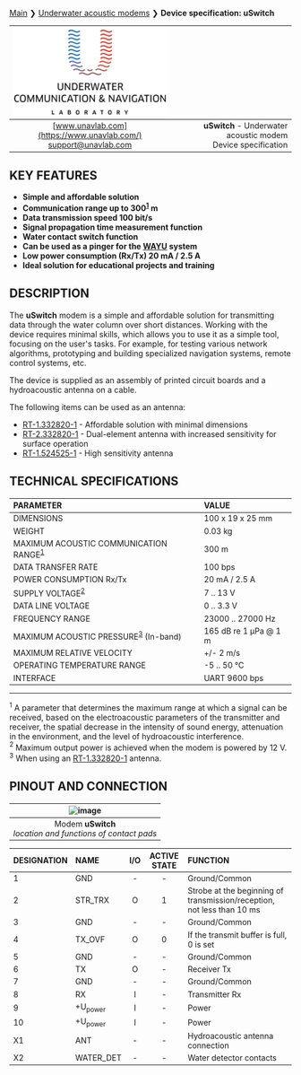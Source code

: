 [Main](/../../) ❯ [Underwater acoustic modems](/underwater_acoustic_modems_en) ❯ **Device specification: uSwitch**

<div style="page-break-after: always;"></div>

| ![logo](/documentation/sm_logo.png) |  |
| :---: | ---: |
| [www.unavlab.com](https://www.unavlab.com/) <br/> [support@unavlab.com](mailto:support@unavlab.com) | **uSwitch** - Underwater acoustic modem <br/> Device specification |

<div style="page-break-after: always;"></div>

## KEY FEATURES

* **Simple and affordable solution**
* **Communication range up to 300<sup>[1](#footnote1)</sup> m**
* **Data transmission speed 100 bit/s**
* **Signal propagation time measurement function**
* **Water contact switch function**
* **Can be used as a pinger for the [WAYU](documentation/navigation_and_tracking_systems_en#wayu) system**
* **Low power consumption (Rx/Tx) 20 mA / 2.5 A**
* **Ideal solution for educational projects and training**

<div style="page-break-after: always;"></div>

## DESCRIPTION

The **uSwitch** modem is a simple and affordable solution for transmitting data through the water column over short distances.
Working with the device requires minimal skills, which allows you to use it as a simple tool, focusing on the user's tasks.
For example, for testing various network algorithms, prototyping and building specialized navigation systems, remote control systems, etc.

The device is supplied as an assembly of printed circuit boards and a hydroacoustic antenna on a cable.

The following items can be used as an antenna:
- [RT-1.332820-1](https://docs.unavlab.com/documentation/EN/Transducers/RT_1_332820_1_Specification_en.html) - Affordable solution with minimal dimensions
- [RT-2.332820-1](https://docs.unavlab.com/documentation/EN/Transducers/RT_2_332820_1_Specification_en.html) - Dual-element antenna with increased sensitivity for surface operation
- [RT-1.524525-1](https://docs.unavlab.com/documentation/EN/Transducers/RT-1.524525-1_specification_en.html) - High sensitivity antenna

<div style="page-break-after: always;"></div>

## TECHNICAL SPECIFICATIONS

| PARAMETER | VALUE |
| :--- | :--- |
| DIMENSIONS | 100 x 19 x 25 mm |
| WEIGHT | 0.03 kg |
| MAXIMUM ACOUSTIC COMMUNICATION RANGE<sup>[1](#footnote1)</sup> | 300 m |
| DATA TRANSFER RATE | 100 bps |
| POWER CONSUMPTION Rx/Tx | 20 mA / 2.5 A |
| SUPPLY VOLTAGE<sup>[2](#footnote2)</sup> | 7 .. 13 V |
| DATA LINE VOLTAGE | 0 .. 3.3 V |
| FREQUENCY RANGE | 23000 .. 27000 Hz |
| MAXIMUM ACOUSTIC PRESSURE<sup>[3](#footnote3)</sup> (In-band) | 165 dB re 1 µPa @ 1 m |
| MAXIMUM RELATIVE VELOCITY | +/- 2 m/s |
| OPERATING TEMPERATURE RANGE | -5 .. 50 °C |
| INTERFACE | UART 9600 bps |

________________
<a name="footnote1"><sup>1</sup></a> A parameter that determines the maximum range at which a signal can be received, based on the electroacoustic parameters of the transmitter and receiver, the spatial decrease in the intensity of sound energy, attenuation in the environment, and the level of hydroacoustic interference.  
<a name="footnote2"><sup>2</sup></a> Maximum output power is achieved when the modem is powered by 12 V.  
<a name="footnote3"><sup>3</sup></a> When using an [RT-1.332820-1](https://docs.unavlab.com/documentation/ENTransducers/RT_1_332820_1_Specification_en.html) antenna.  

<div style="page-break-after: always;"></div>

## PINOUT AND CONNECTION

| ![image](https://github.com/user-attachments/assets/058c5ff9-68f8-4139-831d-2092fda60fd2) |
| :---: |
| Modem **uSwitch**</br>*location and functions of contact pads* |

| DESIGNATION | NAME | I/O | ACTIVE STATE | FUNCTION |
| :--- | :--- | :---: | :---: |:--- |
| 1 | GND | - | - | Ground/Common |
| 2 | STR_TRX | O | 1 | Strobe at the beginning of transmission/reception, not less than 10 ms |
| 3 | GND | - | - | Ground/Common |
| 4 | TX_OVF | O | 0 | If the transmit buffer is full, 0 is set |
| 5 | GND | - | - | Ground/Common |
| 6 | TX | O | - | Receiver Tx |
| 7 | GND | - | - | Ground/Common |
| 8 | RX | I | - | Transmitter Rx |
| 9 | +U<sub>power</sub> | I | - | Power |
| 10 | +U<sub>power</sub> | I | - | Power |
| X1 | ANT | - | - | Hydroacoustic antenna connection |
| X2 | WATER_DET | - | - | Water detector contacts |


<div style="page-break-after: always;"></div>
